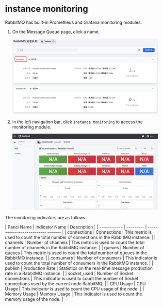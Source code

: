 # instance monitoring

RabbitMQ has built-in Prometheus and Grafana monitoring modules.

1. On the Message Queue page, click a name.

    ![](../images/view01.png)

2. In the left navigation bar, click `Instance Monitoring` to access the monitoring module.

    ![](../images/insight.png)

The monitoring indicators are as follows.

| Panel Name | Indicator Name | Description |
| ------------ | --------- | -------------------------- ------- |
| connections | Connections | This metric is used to count the total number of connections in the RabbitMQ instance. |
| channels | Number of channels | This metric is used to count the total number of channels in the RabbitMQ instance. |
| queues | Number of queues | This metric is used to count the total number of queues in the RabbitMQ instance. |
| consumers | Number of consumers | This indicator is used to count the total number of consumers in the RabbitMQ instance. |
| publish | Production Rate | Statistics on the real-time message production rate in a RabbitMQ instance. |
| socket_used | Number of Socket connections | This indicator is used to count the number of Socket connections used by the current node RabbitMQ. |
| CPU Usage | CPU Usage | This indicator is used to count the CPU usage of the node. |
| Memory Usage | Memory Usage | This indicator is used to count the memory usage of the node. |